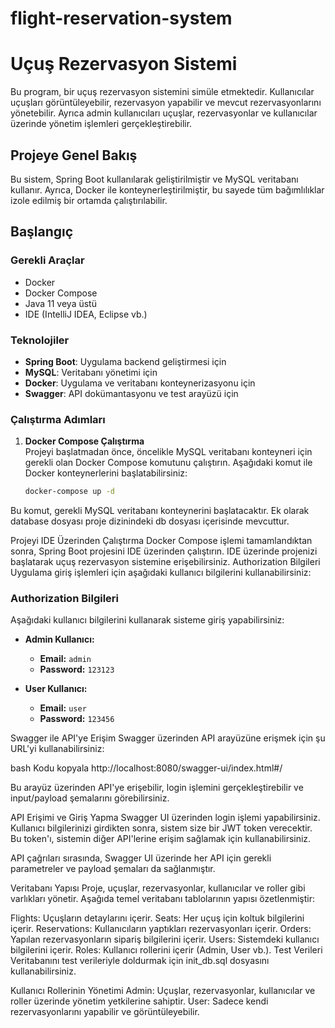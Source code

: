 # flight-reservation-system

# Uçuş Rezervasyon Sistemi

Bu program, bir uçuş rezervasyon sistemini simüle etmektedir. Kullanıcılar uçuşları görüntüleyebilir, rezervasyon yapabilir ve mevcut rezervasyonlarını yönetebilir. Ayrıca admin kullanıcıları uçuşlar, rezervasyonlar ve kullanıcılar üzerinde yönetim işlemleri gerçekleştirebilir.

## Projeye Genel Bakış

Bu sistem, Spring Boot kullanılarak geliştirilmiştir ve MySQL veritabanı kullanır. Ayrıca, Docker ile konteynerleştirilmiştir, bu sayede tüm bağımlılıklar izole edilmiş bir ortamda çalıştırılabilir.

## Başlangıç

### Gerekli Araçlar
- Docker
- Docker Compose
- Java 11 veya üstü
- IDE (IntelliJ IDEA, Eclipse vb.)

### Teknolojiler

- **Spring Boot**: Uygulama backend geliştirmesi için
- **MySQL**: Veritabanı yönetimi için
- **Docker**: Uygulama ve veritabanı konteynerizasyonu için
- **Swagger**: API dokümantasyonu ve test arayüzü için


### Çalıştırma Adımları

1. **Docker Compose Çalıştırma**  
   Projeyi başlatmadan önce, öncelikle MySQL veritabanı konteyneri için gerekli olan Docker Compose komutunu çalıştırın. Aşağıdaki komut ile Docker konteynerlerini başlatabilirsiniz:

   ```bash
   docker-compose up -d


Bu komut, gerekli MySQL veritabanı konteynerini başlatacaktır. Ek olarak database dosyası proje dizinindeki db dosyası içerisinde mevcuttur.

Projeyi IDE Üzerinden Çalıştırma
Docker Compose işlemi tamamlandıktan sonra, Spring Boot projesini IDE üzerinden çalıştırın. IDE üzerinde projenizi başlatarak uçuş rezervasyon sistemine erişebilirsiniz.
Authorization Bilgileri
Uygulama giriş işlemleri için aşağıdaki kullanıcı bilgilerini kullanabilirsiniz:

### Authorization Bilgileri

Aşağıdaki kullanıcı bilgilerini kullanarak sisteme giriş yapabilirsiniz:

- **Admin Kullanıcı:**
    - **Email:** `admin`
    - **Password:** `123123`

- **User Kullanıcı:**
    - **Email:** `user`
    - **Password:** `123456`


Swagger ile API'ye Erişim
Swagger üzerinden API arayüzüne erişmek için şu URL'yi kullanabilirsiniz:

bash
Kodu kopyala
http://localhost:8080/swagger-ui/index.html#/

Bu arayüz üzerinden API'ye erişebilir, login işlemini gerçekleştirebilir ve input/payload şemalarını görebilirsiniz.

API Erişimi ve Giriş Yapma
Swagger UI üzerinden login işlemi yapabilirsiniz. Kullanıcı bilgilerinizi girdikten sonra, sistem size bir JWT token verecektir. Bu token'ı, sistemin diğer API'lerine erişim sağlamak için kullanabilirsiniz.

API çağrıları sırasında, Swagger UI üzerinde her API için gerekli parametreler ve payload şemaları da sağlanmıştır.

Veritabanı Yapısı
Proje, uçuşlar, rezervasyonlar, kullanıcılar ve roller gibi varlıkları yönetir. Aşağıda temel veritabanı tablolarının yapısı özetlenmiştir:

Flights: Uçuşların detaylarını içerir.
Seats: Her uçuş için koltuk bilgilerini içerir.
Reservations: Kullanıcıların yaptıkları rezervasyonları içerir.
Orders: Yapılan rezervasyonların sipariş bilgilerini içerir.
Users: Sistemdeki kullanıcı bilgilerini içerir.
Roles: Kullanıcı rollerini içerir (Admin, User vb.).
Test Verileri
Veritabanını test verileriyle doldurmak için init_db.sql dosyasını kullanabilirsiniz.

Kullanıcı Rollerinin Yönetimi
Admin: Uçuşlar, rezervasyonlar, kullanıcılar ve roller üzerinde yönetim yetkilerine sahiptir.
User: Sadece kendi rezervasyonlarını yapabilir ve görüntüleyebilir.